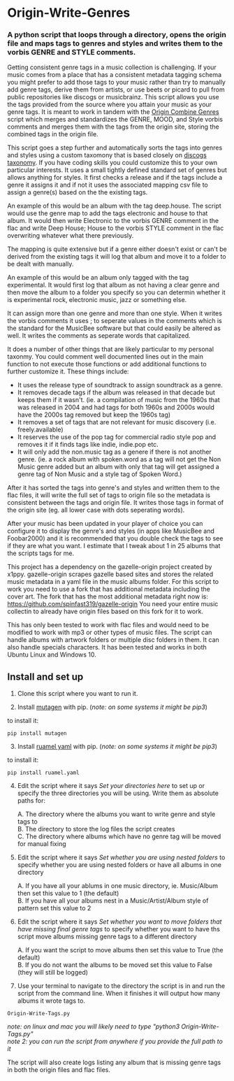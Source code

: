 # Origin-Write-Genres
### A python script that loops through a directory, opens the origin file and maps tags to genres and styles and writes them to the vorbis GENRE and STYLE comments.

Getting consistent genre tags in a music collection is challenging.  If your music comes from a place that has a consistent metadata tagging schema you might prefer to add those tags to your music rather than try to manually add genre tags, derive them from artists, or use beets or picard to pull from public repositories like discogs or musicbrainz. This script allows you use the tags provided from the source where you attain your music as your genre tags.  It is meant to work in tandem with the [Origin Combine Genres](https://github.com/spinfast319/Origin-Combine-Genres) script which merges and standardizes the GENRE, MOOD, and Style vorbis comments and merges them with the tags from the origin site, storing the combined tags in the origin file.

This script goes a step further and automatically sorts the tags into genres and styles using a custom taxomony that is based closely on [discogs taxonomy](https://support.discogs.com/hc/en-us/articles/360005055213-Database-Guidelines-9-Genres-Styles). If you have coding skills you could customize this to your own particular interests.  It uses a small tightly defined standard set of genres but allows anything for styles.  It first checks a release and if the tags include a genre it assigns it and if not it uses the associated mapping csv file to assign a genre(s) based on the the existing tags. 

An example of this would be an album with the tag deep.house.  The script would use the genre map to add the tags electronic and house to that album. It would then write Electronic to the vorbis GENRE comment in the flac and write Deep House; House to the vorbis STYLE comment in the flac overwriting whatever what there previously.

The mapping is quite extensive but if a genre either doesn't exist or can't be derived from the existing tags it will log that album and move it to a folder to be dealt with manually. 

An example of this would be an album only tagged with the tag experimental.  It would first log that album as not having a clear genre and then move the album to a folder you specify so you can determin whether it is experimental rock, electronic music, jazz or something else.

It can assign more than one genre and more than one style. When it writes the vorbis comments it uses ; to seperate values in the comments which is the standard for the MusicBee software but that could easily be altered as well.  It writes the comments as seperate words that capitalized. 

It does a number of other things that are likely particular to my personal taxonmy.  You could comment well documented lines out in the main function to not execute those functions or add additional functions to further customize it. These things include:
- It uses the release type of soundtrack to assign soundtrack as a genre.  
- It removes decade tags if the album was released in that decade but keeps them if it wasn't. (ie. a compilation of music from the 1960s that was released in 2004 and had tags for both 1960s and 2000s would have the 2000s tag removed but keep the 1960s tag)
- It removes a set of tags that are not relevant for music discovery (i.e. freely.available)
- It reserves the use of the pop tag for commercial radio style pop and removes it if it finds tags like indie, indie.pop etc.
- It will only add the non.music tag as a genere if there is not another genre.  (ie. a rock album with spoken.word as a tag will not get the Non Music genre added but an album with only that tag will get assigned a genre tag of Non Music and a style tag of Spoken Word.) 

After it has sorted the tags into genre's and styles and written them to the flac files, it will write the full set of tags to origin file so the metadata is consistent between the tags and origin file.  It writes those tags in format of the origin site (eg. all lower case with dots seperating words).

After your music has been updated in your player of choice you can configure it to display the genre's and styles (in apps like MusicBee and Foobar2000) and it is recommended that you double check the tags to see if they are what you want. I estimate that I tweak about 1 in 25 albums that the scripts tags for me.

This project has a dependency on the gazelle-origin project created by x1ppy. gazelle-origin scrapes gazelle based sites and stores the related music metadata in a yaml file in the music albums folder. For this script to work you need to use a fork that has additional metadata including the cover art. The fork that has the most additional metadata right now is: https://github.com/spinfast319/gazelle-origin  You need your entire music collectin to already have origin files based on this fork for it to work.

This has only been tested to work with flac files and would need to be modified to work with mp3 or other types of music files. The script can handle albums with artwork folders or multiple disc folders in them. It can also handle specials characters. It has been tested and works in both Ubuntu Linux and Windows 10.

## Install and set up
1) Clone this script where you want to run it.

2) Install [mutagen](https://pypi.org/project/mutagen/) with pip. (_note: on some systems it might be pip3_) 

to install it:

```
pip install mutagen
```

3) Install [ruamel yaml](https://pypi.org/project/ruamel.yaml/) with pip. (_note: on some systems it might be pip3_) 

to install it:

```
pip install ruamel.yaml
```

4) Edit the script where it says _Set your directories here_ to set up or specify the three directories you will be using. Write them as absolute paths for:

    A. The directory where the albums you want to write genre and style tags to  
    B. The directory to store the log files the script creates  
    C. The directory where albums which have no genre tag will be moved for manual fixing 

5) Edit the script where it says _Set whether you are using nested folders_ to specify whether you are using nested folders or have all albums in one directory 

    A. If you have all your ablums in one music directory, ie. Music/Album then set this value to 1 (the default)  
    B. If you have all your albums nest in a Music/Artist/Album style of pattern set this value to 2

6) Edit the script where it says _Set whether you want to move folders that have missing final genre tags_ to specify whether you want to have ths script move albums missing genre tags to a different directory

    A. If you want the script to move albums then set this value to True (the default)   
    B. If you do not want the albums to be moved set this value to False (they will still be logged)

7) Use your terminal to navigate to the directory the script is in and run the script from the command line.  When it finishes it will output how many albums it wrote tags to.

```
Origin-Write-Tags.py
```

_note: on linux and mac you will likely need to type "python3 Origin-Write-Tags.py"_  
_note 2: you can run the script from anywhere if you provide the full path to it_

The script will also create logs listing any album that is missing genre tags in both the origin files and flac files.  


